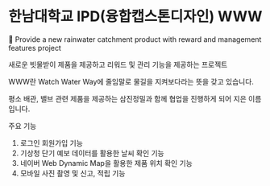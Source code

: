 # 한남대학교 IPD(융합캡스톤디자인) WWW
💬 Provide a new rainwater catchment product with reward and management features project

새로운 빗물받이 제품을 제공하고 리워드 및 관리 기능을 제공하는 프로젝트

WWW란 Watch Water Way에 줄임말로 물길을 지켜보다라는 뜻을 갖고 있습니다.

평소 배관, 밸브 관련 제품을 제공하는 삼진정밀과 함께 협업을 진행하게 되어 지은 이름입니다.

주요 기능

1. 로그인 회원가입 기능
2. 기상청 단기 예보 데이터를 활용한 날씨 확인 기능
3. 네이버 Web Dynamic Map을 활용한 제품 위치 확인 기능
4. 모바일 사진 촬영 및 신고, 적립 기능
